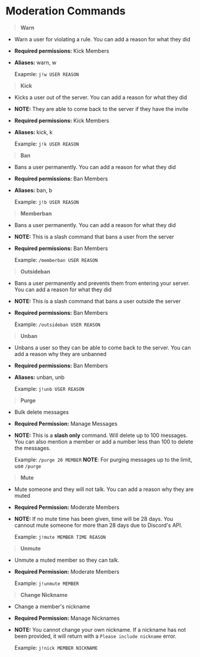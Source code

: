 # Moderation Commands

>**Warn**

* Warn a user for violating a rule. You can add a reason for what they did
* **Required permissions:** Kick Members
* **Aliases:** warn, w

    Exapmle: `j!w USER REASON`

>**Kick**

* Kicks a user out of the server. You can add a reason for what they did
* **NOTE:**  They are able to come back to the server if they have the invite
* **Required permissions:** Kick Members
* **Aliases:** kick, k

    Example: `j!k USER REASON`

>**Ban**

* Bans a user permanently. You can add a reason for what they did
* **Required permissions:** Ban Members
* **Aliases:** ban, b

    Example: `j!b USER REASON`

>**Memberban**

* Bans a user permanently. You can add a reason for what they did
* **NOTE:** This is a slash command that bans a user from the server
* **Required permissions:** Ban Members

    Example: `/memberban USER REASON`

>**Outsideban**

* Bans a user permanently and prevents them from entering your server. You can add a reason for what they did
* **NOTE:** This is a slash command that bans a user outside the server
* **Required permissions:** Ban Members

    Example: `/outsideban USER REASON`

>**Unban**

* Unbans a user so they can be able to come back to the server. You can add a reason why they are unbanned
* **Required permissions:** Ban Members
* **Aliases:** unban, unb

    Example: `j!unb USER REASON`

>**Purge**

* Bulk delete messages
* **Required Permission:** Manage Messages
* **NOTE:** This is a **slash only** command. Will delete up to 100 messages. You can also mention a member or add a number less than 100 to delete the messages.

    Example: `/purge 20 MEMBER`
    **NOTE**: For purging messages up to the limit, use `/purge`

>**Mute**

* Mute someone and they will not talk. You can add a reason why they are muted
* **Required Permission:** Moderate Members
* **NOTE:** If no mute time has been given, time will be 28 days. You cannout mute someone for more than 28 days due to Discord's API.

    Example: `j!mute MEMBER TIME REASON`

>**Unmute**

* Unmute a muted member so they can talk.
* **Required Permission:** Moderate Members

    Example: `j!unmute MEMBER`

>**Change Nickname**

* Change a member's nickname
* **Required Permission:** Manage Nicknames
* **NOTE:** You cannot change your own nickname. If a nickname has not been provided, it will return with a `Please include nickname` error.

    Example: `j!nick MEMBER NICKNAME`
